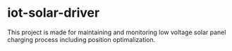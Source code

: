 # iot-solar-driver
This project is made for maintaining and monitoring low voltage solar panel charging process including position optimalization. 
